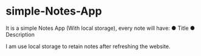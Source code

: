 # simple-Notes-App

It is a simple Notes App (With local storage), every note will have:
● Title
● Description


I am use local storage to retain notes after refreshing the website.
